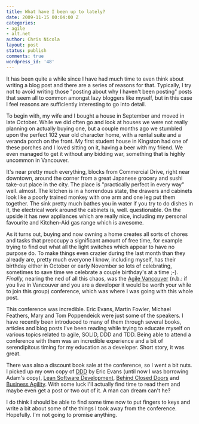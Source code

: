 ```yaml
---
title: What have I been up to lately?
date: 2009-11-15 00:04:00 Z
categories:
- agile
- alt.net
author: Chris Nicola
layout: post
status: publish
comments: true
wordpress_id: '48'
---
```


It has been quite a while since I have had much time to even think about writing a blog post and there are a series of reasons for that.  Typically, I try not to avoid writing those "posting about why I haven't been posting" posts that seem all to common amongst lazy bloggers like myself, but in this case I feel reasons are sufficiently interesting to go into detail.

<!--more-->

To begin with, my wife and I bought a house in September and moved in late October.  While we did often go and look at houses we were not really planning on actually buying one, but a couple months ago we stumbled upon the perfect 102 year old character home, with a rental suite and a veranda porch on the front.  My first student house in Kingston had one of these porches and I loved sitting on it, having a beer with my friend.  We even managed to get it without any bidding war, something that is highly uncommon in Vancouver.

It's near pretty much everything, blocks from Commercial Drive, right near downtown, around the corner from a great Japanese grocery and sushi take-out place in the city.  The place is "practically perfect in every way" well. almost.  The kitchen is in a horrendous state, the drawers and cabinets look like a poorly trained monkey with one arm and one leg put them together.  The sink pretty much bathes you in water if you try to do dishes in it, the electrical work around the cabinets is, well. questionable.  On the upside it has new appliances which are really nice, including my personal favourite and Kitchen-Aid gas range which is awesome.

As it turns out, buying and now owning a home creates all sorts of chores and tasks that  preoccupy a significant amount of free time, for example trying to find out what all the light switches which appear to have no purpose do.  To make things even crazier during the last month than they already are, pretty much everyone I know, including myself, has their birthday either in October or early November so lots of celebrating, sometimes to save time we celebrate a couple birthday's at a time ;-).  _Finally,_ nearing the ned of all this chaos, was the [Agile Vancouver][1] (n.b.: if you live in Vancouver and you are a developer it would be worth your while to join this group) conference, which was where I was going with this whole post.

This conference was incredible.  Eric Evans, Martin Fowler, Michael Feathers, Mary and Tom Poppendeick were just some of the speakers.  I have recently been introduced to many of them through several books, articles and blog posts I've been reading while trying to educate myself on various topics related to agile, SOLID, DDD and TDD.  Being able to attend a conference with them was an incredible experience and a bit of serendipitous timing for my education as a developer.  Short story, it was great.

There was also a discount book sale at the conference, so I went a bit nuts.  I picked up my own copy of [DDD][2] by Eric Evans (until now I was borrowing Adam's copy), [Lean Software Development][3], [Behind Closed Doors][4] and [Business Agility][5].  With some luck I'll actually find time to read them and maybe even get a post or two out of it.  A man can dream can't he?

I do think I should be able to find some time now to put fingers to keys and write a bit about some of the things I took away from the conference.  Hopefully. I'm not going to promise anything.

   [1]: http://www.agilevancouver.ca/
   [2]: http://www.amazon.com/Domain-Driven-Design-Tackling-Complexity-Software/dp/0321125215/ref=sr_1_1?ie=UTF8&s=books&qid=1258269328&sr=1-1
   [3]: http://www.amazon.com/Lean-Software-Development-Agile-Toolkit/dp/0321150783/ref=sr_1_1?ie=UTF8&s=books&qid=1258269290&sr=1-1
   [4]: http://www.amazon.com/Behind-Closed-Doors-Management-Programmers/dp/0976694026/ref=sr_1_1?ie=UTF8&s=books&qid=1258269265&sr=1-1
   [5]: http://www.amazon.com/Business-Agility-Sustainable-Relentlessly-Competitive/dp/047041345X/ref=ntt_at_ep_dpi_4

